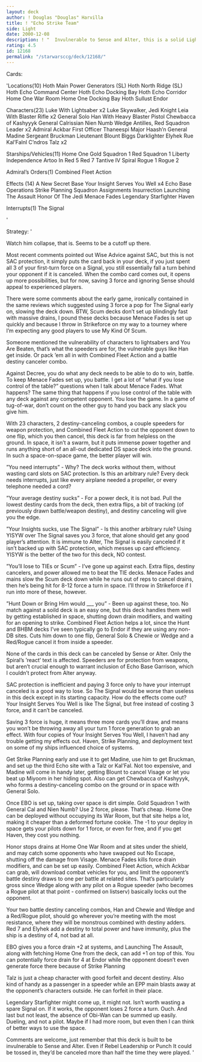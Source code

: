 ```yaml
---
layout: deck
author: ! Douglas "Douglas" Harvilla
title: ! "Echo Strike Team"
side: Light
date: 2000-12-08
description: ! "  Invulnerable to Sense and Alter, this is a solid Light space deck with 23 characters offering a lot of beatdown potential on the ground, as well.  Drain the opponent for up to 12 cards a turn while canceling his own drain bonuses, and watch him coll"
rating: 4.5
id: 12168
permalink: "/starwarsccg/deck/12168/"
---
```

Cards: 

'Locations(10)
Hoth Main Power Generators (SL)
Hoth North Ridge (SL)
Hoth Echo Command Center
Hoth Echo Docking Bay
Hoth Echo Corridor
Home One War Room
Home One Docking Bay
Hoth
Sullust
Endor

Characters(23)
Luke With Lightsaber x2
Luke Skywalker, Jedi Knight
Leia With Blaster Rifle x2
General Solo
Han With Heavy Blaster Pistol
Chewbacca of Kashyyyk
General Calrissian
Nien Numb
Wedge Antilles, Red Squadron Leader x2
Admiral Ackbar
First Officer Thaneespi
Major Haash’n
General Madine
Sergeant Bruckman
Lieutenant Blount
Biggs Darklighter
Elyhek Rue
Kal’Falnl C’ndros
Talz x2

Starships/Vehicles(11)
Home One
Gold Squadron 1
Red Squadron 1
Liberty
Independence
Artoo In Red 5
Red 7
Tantive IV
Spiral
Rogue 1
Rogue 2

Admiral’s Orders(1)
Combined Fleet Action

Effects (14)
A New Secret Base
Your Insight Serves You Well x4
Echo Base Operations
Strike Planning
Squadron Assignments
Insurrection
Launching The Assault
Honor Of The Jedi
Menace Fades
Legendary Starfighter
Haven

Interrupts(1)
The Signal

'

Strategy: '

  Watch him collapse, that is.  Seems to be a cutoff up there.

  Most recent comments pointed out Wise Advice against SAC, but this is not SAC protection, it simply puts the card back in your deck, if you just spent all 3 of your first-turn force on a Signal, you still essentially fall a turn behind your opponent if it is canceled.	When the combo card comes out, it opens up more possibilities, but for now, saving 3 force and ignoring Sense should appeal to experienced players.

  There were some comments about the early game, ironically contained in the same reviews which suggested using 3 force a pop for The Signal early on, slowing the deck down.  BTW, Scum decks don’t set up blindingly fast with massive drains, I pound these decks because Menace Fades is set up quickly and because I throw in Strikeforce on my way to a tourney where I’m expecting any good players to use My Kind Of Scum.

  Someone mentioned the vulnerability of characters to lightsabers and You Are Beaten, that’s what the speeders are for, the vulnerable guys like Han get inside.	Or pack ’em all in with Combined Fleet Action and a battle destiny canceler combo.

  Against Decree, you do what any deck needs to be able to do to win, battle.  To keep Menace Fades set up, you battle.  I get a lot of ”what if you lose control of the table?” questions when I talk about Menace Fades.	What happens?  The same thing that happens if you lose control of the table with any deck against any competent opponent. You lose the game.  In a game of tug-of-war, don’t count on the other guy to hand you back any slack you give him.

  With 23 characters, 2 destiny-canceling combos, a couple speeders for weapon protection, and Combined Fleet Action to cut the opponent down to one flip, which you then cancel, this deck is far from helpless on the ground.  In space, it isn’t a swarm, but it puts immense power together and runs anything short of an all-out dedicated DS space deck into the ground.  In such a space-on-space game, the better player will win.

”You need interrupts” - Why?  The deck works without them, without wasting card slots on SAC protection.  Is this an arbitrary rule?  Every deck needs interrupts, just like every airplane needed a propeller, or every telephone needed a cord?

”Your average destiny sucks” - For a power deck, it is not bad.  Pull the lowest destiny cards from the deck, then extra flips, a bit of tracking (of previously drawn battle/weapon destiny), and destiny canceling will give you the edge.

”Your Insights sucks, use The Signal” - Is this another arbitrary rule?  Using YISYW over The Signal saves you 3 force, that alone should get any good player’s attention.  It is immune to Alter, The Signal is easily canceled if it isn’t backed up with SAC protection, which messes up card efficiency.  YISYW is the better of the two for this deck, NO contest.

”You’ll lose to TIEs or Scum” - I’ve gone up against each.  Extra flips, destiny cancelers, and power allowed me to beat the TIE decks.  Menace Fades and mains slow the Scum deck down while he runs out of reps to cancel drains, then he’s being hit for 8-12 force a turn in space.  I’ll throw in Strikeforce if I run into more of these, however.

”Hunt Down or Bring Him would ___ you” - Been up against these, too.  No match against a soild deck is an easy one, but this deck handles them well by getting established in space, shutting down drain modifiers, and waiting for an opening to strike.  Combined Fleet Action helps a lot, since the Hunt and BHBM decks I’ve seen typically go to Endor if they are using any non-DB sites.  Cuts him down to one flip, General Solo & Chewie or Wedge and a Red/Rogue cancel it from inside a speeder.

  None of the cards in this deck can be canceled by Sense or Alter.  Only the Spiral’s ’react’ text is affected.  Speeders are for protection from weapons, but aren’t crucial enough to warrant inclusion of Echo Base Garrison, which I couldn’t protect from Alter anyway.

  SAC protection is inefficient and paying 3 force only to have your interrupt canceled is a good way to lose. So The Signal would be worse than useless in this deck except in its starting capacity.	How do the effects come out?  Your Insight Serves You Well is like The Signal, but free instead of costing 3 force, and it can’t be canceled.

  Saving 3 force is huge, it means three more cards you’ll draw, and means you won’t be throwing away all your turn 1 force generation to grab an effect.  With four copies of Your Insight Serves You Well, I haven’t had any trouble getting my effects out.  Haven, Strike Planning, and deployment text on some of my ships influenced choice of systems.

  Get Strike Planning early and use it to get Madine, use him to get Bruckman, and set up the third Echo site with a Talz or Kal’Fal.  Not too expensive, and Madine will come in handy later, getting Blount to cancel Visage or let you beat up Miyoom in her hiding spot.  Also can get Chewbacca of Kashyyyk, who forms a destiny-canceling combo on the ground or in space with General Solo.

  Once EBO is set up, taking over space is dirt simple.  Gold Squadron 1 with General Cal and Nien Numb?  Use 2 force, please.	That’s cheap.  Home One can be deployed without occupying its War Room, but that site helps a lot, making it cheaper than a deformed fortune cookie.  The -1 to your deploy in space gets your pilots down for 1 force, or even for free, and if you get Haven, they cost you nothing.

  Honor stops drains at Home One War Room and at sites under the shield, and may catch some opponents who have swapped out No Escape, shutting off the damage from Visage.  Menace Fades kills force drain modifiers, and can be set up easily.  Combined Fleet Action, which Ackbar can grab, will download combat vehicles for you, and limit the opponent’s battle destiny draws to one per battle at related sites.	That’s particularly gross since Wedge along with any pilot on a Rogue speeder (who becomes a Rogue pilot at that point - confirmed on listserv) basically locks out the opponent.

  Your two battle destiny canceling combos, Han and Chewie and Wedge and a Red/Rogue pilot, should go wherever you’re meeting with the most resistance, where they will be monstrous combined with destiny adders.  Red 7 and Elyhek add a destiny to total power and have immunity, plus the ship is a destiny of 4, not bad at all.

  EBO gives you a force drain +2 at systems, and Launching The Assault, along with fetching Home One from the deck, can add +1 on top of this.	You can potentially force drain for 4 at Endor while the opponent doesn’t even generate force there because of Strike Planning

  Talz is just a cheap character with good forfeit and decent destiny.	Also kind of handy as a passenger in a speeder while an EPP main blasts away at the opponent’s characters outside.  He can forfeit in their place.

  Legendary Starfighter might come up, it might not.  Isn’t worth wasting a spare Signal on.  If it works, the opponent loses 2 force a turn.  Ouch.  And last but not least, the absence of Obi-Wan can be summed up easily.  Dueling, and not a pilot.	Maybe if I had more room, but even then I can think of better ways to use the space.

  Comments are welcome, just remember that this deck is built to be invulnerable to Sense and Alter.  Even if Rebel Leadership or Punch It could be tossed in, they’d be canceled more than half the time they were played.
'
